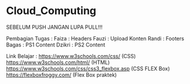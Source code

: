 # Cloud_Computing
 SEBELUM PUSH JANGAN LUPA PULL!!!

Pembagian Tugas :
Faiza : Headers
Fauzi : Upload Konten
Randi : Footers
Bagas : PS1 Content
Dzikri : PS2 Content

Link Belajar : 
https://www.w3schools.com/css/ (CSS)
https://www.w3schools.com/html/ (HTML)
https://www.w3schools.com/css/css3_flexbox.asp (CSS FLEX Box)
https://flexboxfroggy.com/ (Flex Box praktek)